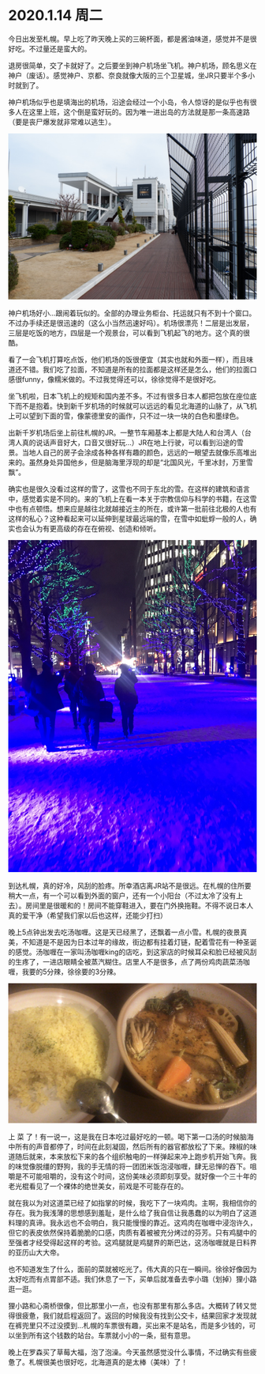# 2020.1.14 周二

今日出发至札幌。早上吃了昨天晚上买的三碗杯面，都是酱油味道，感觉并不是很好吃。不过量还是蛮大的。

退房很简单，交了卡就好了。之后要坐到神户机场坐飞机。神户机场，顾名思义在神户（废话）。感觉神户、京都、奈良就像大阪的三个卫星城，坐JR只要半个多小时就到了。

神户机场似乎也是填海出的机场，沿途会经过一个小岛，令人惊讶的是似乎也有很多人在这里上班，这个倒是蛮好玩的。因为唯一进出岛的方法就是那一条高速路（要是丧尸爆发就非常难以逃生）。

![](../../../.gitbook/assets/img_0755.jpeg)

神户机场好小…跟闹着玩似的。全部的办理业务柜台、托运就只有不到十个窗口。不过办手续还是很迅速的（这么小当然迅速好吗）。机场很漂亮！二层是出发层，三层是吃饭的地方，四层是一个观景台，可以看到飞机起飞的地方。这个真的很酷。

看了一会飞机打算吃点饭，他们机场的饭很便宜（其实也就和外面一样），而且味道还不错。我们吃了拉面，不知道是所有的拉面都是这样还是怎么，他们的拉面口感很funny，像糯米做的。不过我觉得还可以，徐徐觉得不是很好吃。

坐飞机啦，日本飞机上的规矩和国内差不多。不过有很多日本人都把包放在座位底下而不是抱着。快到新千岁机场的时候就可以远远的看见北海道的山脉了，从飞机上可以望到下面的雪，像蒙德里安的画作，只不过一块一块的白色和墨绿色。

出新千岁机场后坐上前往札幌的JR。一整节车厢基本上都是大陆人和台湾人（台湾人真的说话声音好大，口音又很好玩…）JR在地上行驶，可以看到沿途的雪景。当地人自己的房子会涂成各种各样有趣的颜色，远远的一眼望去就像乐高堆出来的。虽然身处异国他乡，但是脑海里浮现的却是“北国风光，千里冰封，万里雪飘”。

确实也是很久没看过这样的雪了，这雪也不同于东北的雪。在这样的建筑和语言中，感觉着实是不同的。来的飞机上在看一本关于宗教信仰与科学的书籍，在这雪中也有点顿悟。想来应是越往北就越接近主的所在，或许第一批前往北极的人也有这样的私心？这种看起来可以延伸到星球最远端的雪，在雪中如蚍蜉一般的人，确实也会认为有更高级的存在在俯视、创造和倾听。

![](../../../.gitbook/assets/img_0748.jpeg)

到达札幌，真的好冷，风刮的脸疼。所幸酒店离JR站不是很远。在札幌的住所要稍大一点，有一个可以看到外面的窗户，还有一个小阳台（不过太冷了没有上去）。房间里是很暖和的！房间不能穿鞋进入，要在门外换拖鞋。不得不说日本人真的爱干净（希望我们家以后也这样，还能少打扫）

晚上5点钟出发去吃汤咖喱。这是天已经黑了，还飘着一点小雪。札幌的夜景真美，不知道是不是因为日本过年的缘故，街边都有挂着灯链，配着雪花有一种圣诞的感觉。汤咖喱在一家叫汤咖喱king的店吃，到这家店的时候耳朵和脸已经被风刮的生疼了，一进店眼睛全被蒸汽糊住。店里人不是很多，点了两份鸡肉蔬菜汤咖喱，我要的5分辣，徐徐要的3分辣。

![](../../../.gitbook/assets/img_0749.jpeg)

上 菜 了！有一说一，这是我在日本吃过最好吃的一顿。喝下第一口汤的时候脑海中所有的声音都停了，时间在此刻凝固，然后所有的器官都放松了下来。辣椒的味道随后就来，本来放松下来的各个组织触电的一样弹起来冲上跑步机开始飞奔。我的味觉像脱缰的野狗，我的手无情的将一团团米饭泡浸咖喱，肆无忌惮的吞下。咀嚼是不可能咀嚼的，没有这个时间，这份美味必须即刻享受。就好像一个三十年的老光棍看见了一个裸体的绝世美女，前戏是不可能存在的。

就在我以为对这道菜已经了如指掌的时候，我吃下了一块鸡肉。主啊，我相信你的存在。我为我浅薄的思想感到羞耻，是什么给了我自信让我愚蠢的以为明白了这道料理的真谛。我永远也不会明白，我只能慢慢的靠近。这鸡肉在咖喱中浸泡许久，但它的表皮依然保持着脆脆的口感，肉质有着被被充分烤过的芬芳。只有鸡腿中的至强者才经受得起这样的考验。这鸡腿就是鸡腿界的斯巴达，这汤咖喱就是日料界的亚历山大大帝。

也不知道发生了什么，面前的菜就被吃光了。伟大真的只在一瞬间。徐徐好像因为太好吃而有点胃部不适。我们休息了一下，买单后就准备去李小璐（划掉）狸小路逛一逛。

狸小路和心斋桥很像，但比那里小一点，也没有那里有那么多店。大概转了转又觉得很疲惫，我们就启程返回了。返回的时候我没有找到公交卡，结果回家才发现就在裤兜里只不过没摸到…札幌的车票很有趣，买出来不是站名，而是多少钱的，可以坐到所有这个钱数的站台。车票就小小的一条，挺有意思。

晚上在罗森买了草莓大福，泡了泡澡。今天虽然感觉没什么事情，不过确实有些疲惫了。札幌很美也很好吃，北海道真的是太棒（美味）了！


